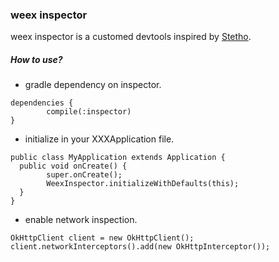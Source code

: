 ### weex inspector

weex inspector is a customed devtools inspired by [Stetho](https://github.com/facebook/stetho).

##### How to use?

- gradle dependency on inspector.
````
dependencies {
        compile(:inspector)
}
````

- initialize in your XXXApplication file.
````
public class MyApplication extends Application {
  public void onCreate() {
        super.onCreate();
        WeexInspector.initializeWithDefaults(this);
  }
}
````

- enable network inspection.
````
OkHttpClient client = new OkHttpClient();
client.networkInterceptors().add(new OkHttpInterceptor());
````